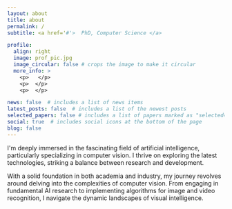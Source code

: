 ```yaml
---
layout: about
title: about
permalink: /
subtitle: <a href='#'>  PhD, Computer Science </a>

profile:
  align: right
  image: prof_pic.jpg
  image_circular: false # crops the image to make it circular
  more_info: >
    <p>   </p>
    <p>  </p>
    <p>  </p>

news: false  # includes a list of news items
latest_posts: false  # includes a list of the newest posts
selected_papers: false # includes a list of papers marked as "selected={true}"
social: true  # includes social icons at the bottom of the page
blog: false
---
```


I'm deeply immersed in the fascinating field of artificial intelligence, particularly specializing in computer vision. 
I thrive on exploring the latest technologies, striking a balance between research and development.

With a solid foundation in both academia and industry, my journey revolves around delving into the complexities of computer vision. 
From engaging in fundamental AI research to implementing algorithms for image and video recognition, I navigate the dynamic landscapes of visual intelligence. 